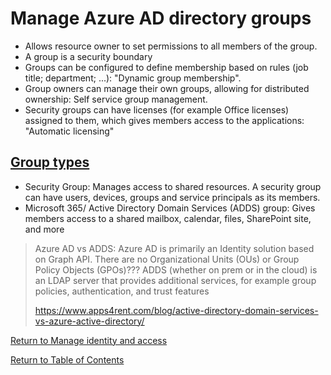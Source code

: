 # Manage Azure AD directory groups

* Allows resource owner to set permissions to all members of the group.
* A group is a security boundary
* Groups can be configured to define membership based on rules (job title; department; ...): "Dynamic group membership". 
* Group owners can manage their own groups, allowing for distributed ownership: Self service group management.
* Security groups can have licenses (for example Office licenses) assigned to them, which gives members access to the applications: "Automatic licensing"

## [Group types](https://docs.microsoft.com/en-us/azure/active-directory/fundamentals/active-directory-groups-create-azure-portal#group-and-membership-types)
* Security Group: Manages access to shared resources. A security group can have users, devices, groups and service principals as its members.
* Microsoft 365/ Active Directory Domain Services (ADDS) group: Gives members access to a shared mailbox, calendar, files, SharePoint site, and more

> Azure AD vs ADDS:
> Azure AD is primarily an Identity solution based on Graph API. There are no Organizational Units (OUs) or Group Policy Objects (GPOs)???
> ADDS (whether on prem or in the cloud) is an LDAP server that provides additional services, for example group policies, authentication, and trust features 
>
> https://www.apps4rent.com/blog/active-directory-domain-services-vs-azure-active-directory/

[Return to Manage identity and access](README.md)

[Return to Table of Contents](../README.md)